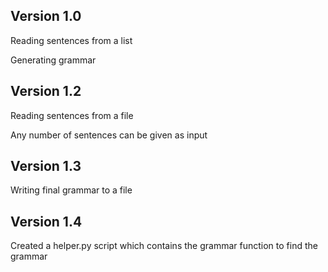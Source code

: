 
## Version 1.0

Reading sentences from a list

Generating grammar


## Version 1.2

Reading sentences from a file

Any number of sentences can be given as input


## Version 1.3

Writing final grammar to a file


## Version 1.4

Created a helper.py script which contains the grammar function to find the grammar
